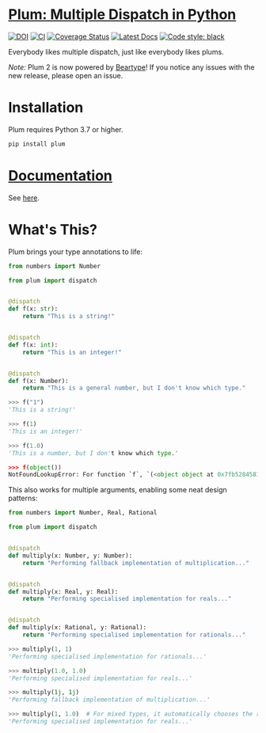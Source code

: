 # [Plum: Multiple Dispatch in Python](https://github.com/beartype/plum)

[![DOI](https://zenodo.org/badge/110279931.svg)](https://zenodo.org/badge/latestdoi/110279931)
[![CI](https://github.com/beartype/plum/workflows/CI/badge.svg?branch=master)](https://github.com/beartype/plum/actions?query=workflow%3ACI)
[![Coverage Status](https://coveralls.io/repos/github/beartype/plum/badge.svg?branch=master&service=github)](https://coveralls.io/github/beartype/plum?branch=master)
[![Latest Docs](https://img.shields.io/badge/docs-latest-blue.svg)](https://beartype.github.io/plum)
[![Code style: black](https://img.shields.io/badge/code%20style-black-000000.svg)](https://github.com/psf/black)

Everybody likes multiple dispatch, just like everybody likes plums.

*Note:*
Plum 2 is now powered by [Beartype](https://github.com/beartype/beartype)!
If you notice any issues with the new release, please open an issue.

# Installation

Plum requires Python 3.7 or higher.

```bash
pip install plum
```

# [Documentation](https://beartype.github.io/plum)

See [here](https://beartype.github.io/plum).

# What's This?

Plum brings your type annotations to life:

```python
from numbers import Number

from plum import dispatch


@dispatch
def f(x: str):
    return "This is a string!"


@dispatch
def f(x: int):
    return "This is an integer!"


@dispatch
def f(x: Number):
    return "This is a general number, but I don't know which type."
```

```python
>>> f("1")
'This is a string!'

>>> f(1)
'This is an integer!'

>>> f(1.0)
'This is a number, but I don't know which type.'

>>> f(object())
NotFoundLookupError: For function `f`, `(<object object at 0x7fb528458190>,)` could not be resolved.
```

This also works for multiple arguments, enabling some neat design patterns:

```python
from numbers import Number, Real, Rational

from plum import dispatch


@dispatch
def multiply(x: Number, y: Number):
    return "Performing fallback implementation of multiplication..."


@dispatch
def multiply(x: Real, y: Real):
    return "Performing specialised implementation for reals..."


@dispatch
def multiply(x: Rational, y: Rational):
    return "Performing specialised implementation for rationals..."
```

```python
>>> multiply(1, 1)
'Performing specialised implementation for rationals...'

>>> multiply(1.0, 1.0)
'Performing specialised implementation for reals...'

>>> multiply(1j, 1j)
'Performing fallback implementation of multiplication...'

>>> multiply(1, 1.0)  # For mixed types, it automatically chooses the right optimisation!
'Performing specialised implementation for reals...'
```
